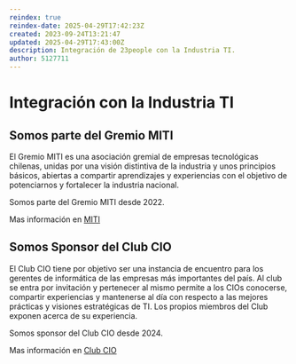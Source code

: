 ```yaml
---
reindex: true
reindex-date: 2025-04-29T17:42:23Z
created: 2023-09-24T13:21:47
updated: 2025-04-29T17:43:00Z
description: Integración de 23people con la Industria TI.
author: 5127711
---
```


# Integración con la Industria TI

## Somos parte del Gremio MITI

El Gremio MITI es una asociación gremial de empresas tecnológicas chilenas, unidas por una visión distintiva de la industria y unos principios básicos, abiertas a compartir aprendizajes y experiencias con el objetivo de potenciarnos y fortalecer la industria nacional.

Somos parte del Gremio MITI desde 2022.

Mas información en [MITI](https://www.miti.cl/)

## Somos Sponsor del Club CIO

El Club CIO tiene por objetivo ser una instancia de encuentro para los gerentes de informática de las empresas más importantes del país. Al club se entra por invitación y pertenecer al mismo permite a los CIOs conocerse, compartir experiencias y mantenerse al día con respecto a las mejores prácticas y visiones estratégicas de TI. Los propios miembros del Club exponen acerca de su experiencia.

Somos sponsor del Club CIO desde 2024.

Mas información en [Club CIO](https://cetiuc.com/index.php/club-cio/)
